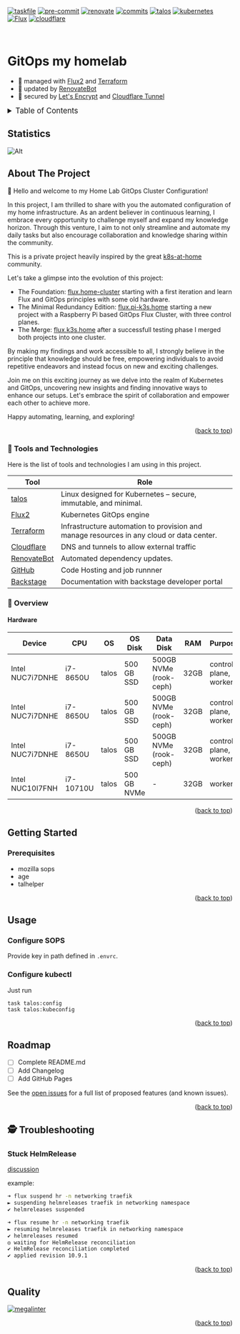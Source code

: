 <!-- markdownlint-disable MD041 -->
<!-- markdownlint-disable MD033 -->
<!-- markdownlint-disable MD051 -->

<!-- PROJECT SHIELDS -->
<!--
*** I'm using markdown "reference style" links for readability.
*** Reference links are enclosed in brackets [ ] instead of parentheses ( ).
*** See the bottom of this document for the declaration of the reference variables
*** for contributors-url, forks-url, etc. This is an optional, concise syntax you may use.
*** https://www.markdownguide.org/basic-syntax/#reference-style-links
-->

[![taskfile][taskfile-shield]][taskfile-url]
[![pre-commit][pre-commit-shield]][pre-commit-url]
[![renovate][renovate-shield]][renovate-dashboard-url]
[![commits][commits-shield]][commits-url]
[![talos][talos-shield]][talos-url]
[![kubernetes][kubernetes-shield]][kubernetes-url]
[![Flux][flux-shield]][flux-url]
[![cloudflare][cloudflare-shield]][cloudflare-url]

<!-- PROJECT LOGO -->
<!--<br />
<div align="center">
  <img src="https://cncf-branding.netlify.app/img/projects/flux/horizontal/color/flux-horizontal-color.svg" alt="Logo" width="200" heigh="103">
</div>-->
<br />

# GitOps my homelab

- 💼 managed with [Flux2][flux-url] and [Terraform][terraform-url]
- 🤖 updated by [RenovateBot][renovate-url]
- 🔐 secured by [Let's Encrypt][letsencrypt-url] and [Cloudflare Tunnel][cloudflared-url]

<details>
  <summary style="font-size:1.2em;">Table of Contents</summary>
<!-- START doctoc generated TOC please keep comment here to allow auto update -->
<!-- DON'T EDIT THIS SECTION, INSTEAD RE-RUN doctoc TO UPDATE -->

- [Statistics](#statistics)
- [About The Project](#about-the-project)
  - [🧰 Tools and Technologies](#%F0%9F%A7%B0-tools-and-technologies)
  - [📖 Overview](#-overview)
- [Getting Started](#getting-started)
  - [Prerequisites](#prerequisites)
- [Usage](#usage)
  - [Configure SOPS](#configure-sops)
  - [Configure kubectl](#configure-kubectl)
- [Roadmap](#roadmap)
- [🕵️ Troubleshooting](#%EF%B8%8F-troubleshooting)
  - [Stuck HelmRelease](#stuck-helmrelease)
- [Quality](#quality)

<!-- END doctoc generated TOC please keep comment here to allow auto update -->
</details>

<!-- ABOUT THE PROJECT -->

## Statistics

![Alt](https://repobeats.axiom.co/api/embed/bcccc4d3f022bf36870bd9bcc2397eecaea695c7.svg "Repobeats analytics image")

## About The Project

👋 Hello and welcome to my Home Lab GitOps Cluster Configuration!

In this project, I am thrilled to share with you the automated configuration of my home infrastructure. As an ardent believer in continuous learning, I embrace every opportunity to challenge myself and expand my knowledge horizon.
Through this venture, I aim to not only streamline and automate my daily tasks but also encourage collaboration and knowledge sharing within the community.

This is a private project heavily inspired by the great [k8s-at-home][k8s-at-home-url] community.

Let's take a glimpse into the evolution of this project:

- The Foundation: [flux.home-cluster][flux-home-cluster-url] starting with a first iteration and learn Flux and GitOps principles with some old hardware.
- The Minimal Redundancy Edition: [flux.pi-k3s.home][flux-pi-k3s-home-url] starting a new project with a Raspberry Pi based GitOps Flux Cluster, with three control planes.
- The Merge: [flux.k3s.home][flux-k3s-home-url] after a successfull testing phase I merged both projects into one cluster.

By making my findings and work accessible to all, I strongly believe in the principle that knowledge should be free, empowering individuals to avoid repetitive endeavors and instead focus on new and exciting challenges.

Join me on this exciting journey as we delve into the realm of Kubernetes and GitOps, uncovering new insights and finding innovative ways to enhance our setups. Let's embrace the spirit of collaboration and empower each other to achieve more.

Happy automating, learning, and exploring!

<p align="right">(<a href="#top">back to top</a>)</p>

### 🧰 Tools and Technologies

Here is the list of tools and technologies I am using in this project.

| Tool                              | Role                                                                                     |
| --------------------------------- | ---------------------------------------------------------------------------------------- |
| [talos][talos-url]                | Linux designed for Kubernetes – secure, immutable, and minimal.                          |
| [Flux2][flux-url]                 | Kubernetes GitOps engine                                                                 |
| [Terraform][terraform-url]        | Infrastructure automation to provision and manage resources in any cloud or data center. |
| [Cloudflare][cloudflare-homepage] | DNS and tunnels to allow external traffic                                                |
| [RenovateBot][renovate-url]       | Automated dependency updates.                                                            |
| [GitHub][github-url]              | Code Hosting and job runnner                                                             |
| [Backstage][backstage-url]        | Documentation with backstage developer portal                                            |

### 📖 Overview

#### Hardware

| Device           | CPU       | OS    | OS Disk     | Data Disk              | RAM  | Purpose               |
| ---------------- | --------- | ----- | ----------- | ---------------------- | ---- | --------------------- |
| Intel NUC7i7DNHE | i7-8650U  | talos | 500 GB SSD  | 500GB NVMe (rook-ceph) | 32GB | control-plane, worker |
| Intel NUC7i7DNHE | i7-8650U  | talos | 500 GB SSD  | 500GB NVMe (rook-ceph) | 32GB | control-plane, worker |
| Intel NUC7i7DNHE | i7-8650U  | talos | 500 GB SSD  | 500GB NVMe (rook-ceph) | 32GB | control-plane, worker |
| Intel NUC10I7FNH | i7-10710U | talos | 500 GB NVMe | -                      | 32GB | worker                |

<p align="right">(<a href="#top">back to top</a>)</p>

<!-- GETTING STARTED -->

## Getting Started

### Prerequisites

- mozilla sops
- age
- talhelper

<p align="right">(<a href="#top">back to top</a>)</p>

<!-- USAGE EXAMPLES -->

## Usage

### Configure SOPS

Provide key in path defined in `.envrc`.

### Configure kubectl

Just run

```shell
task talos:config
task talos:kubeconfig
```

<p align="right">(<a href="#top">back to top</a>)</p>

<!-- ROADMAP -->

## Roadmap

- [ ] Complete README.md
- [ ] Add Changelog
- [ ] Add GitHub Pages

See the [open issues][github-issues] for a full list of proposed features (and known issues).

<p align="right">(<a href="#top">back to top</a>)</p>

<!-- TROUBLESHOOTING -->

## 🕵️ Troubleshooting

### Stuck HelmRelease

[discussion](https://github.com/fluxcd/flux2/issues/1878)

example:

```bash
➜ flux suspend hr -n networking traefik
► suspending helmreleases traefik in networking namespace
✔ helmreleases suspended
```

```bash
➜ flux resume hr -n networking traefik
► resuming helmreleases traefik in networking namespace
✔ helmreleases resumed
◎ waiting for HelmRelease reconciliation
✔ HelmRelease reconciliation completed
✔ applied revision 10.9.1
```

<p align="right">(<a href="#top">back to top</a>)</p>

## Quality

[![megalinter][megalinter-badge]][megalinter-url]

<p align="right">(<a href="#top">back to top</a>)</p>

<!-- MARKDOWN LINKS & IMAGES -->
<!-- https://www.markdownguide.org/basic-syntax/#reference-style-links -->

<!-- Links -->

[backstage-url]: https://backstage.spotify.com/
[cloudflare-homepage]: https://www.cloudflare.com/
[flux-home-cluster-url]: https://github.com/tyriis/flux.home-cluster
[flux-k3s-home-url]: https://github.com/tyriis/flux.k3s.home
[flux-pi-k3s-home-url]: https://github.com/tyriis/flux.pi-k3s.home
[flux-url]: https://fluxcd.io/
[github-url]: https://github.com
[github-issues]: https://github.com/tyriis/home-ops/issues
[k8s-at-home-url]: https://k8s-at-home.com/
[letsencrypt-url]: https://letsencrypt.org/
[renovate-dashboard-url]: https://app.renovatebot.com/dashboard#github/tyriis/home-ops
[megalinter-badge]: https://github.com/tyriis/home-ops/workflows/MegaLinter/badge.svg?branch=main
[megalinter-url]: https://github.com/tyriis/home-ops/actions/workflows/mega-linter.yaml?query=branch%3Amain

<!-- Badges -->

[taskfile-shield]: https://img.shields.io/badge/Taskfile-Enabled-brightgreen?style=for-the-badge&logo=task
[taskfile-url]: https://taskfile.dev/
[pre-commit-shield]: https://img.shields.io/badge/pre--commit-enabled-brightgreen?style=for-the-badge&logo=pre-commit
[pre-commit-url]: https://github.com/pre-commit/pre-commit
[renovate-shield]: https://img.shields.io/badge/renovate-enabled-brightgreen?style=for-the-badge&logo=renovatebot
[renovate-url]: https://www.whitesourcesoftware.com/free-developer-tools/renovate/
[commits-shield]: https://img.shields.io/github/last-commit/tyriis/home-ops?style=for-the-badge&logo=github
[commits-url]: https://github.com/tyriis/home-ops/commits/main
[talos-shield]: https://img.shields.io/badge/dynamic/json?url=https%3A%2F%2Fkromgo.techtales.io%2Fquery%3Fformat%3Dendpoint%26metric%3Dtalos_version&query=%24.message&style=for-the-badge&logo=talos&label=talos&color=%23ff7300&cacheSeconds=600
[talos-url]: https://www.talos.dev/
[kubernetes-shield]: https://img.shields.io/badge/dynamic/json?url=https%3A%2F%2Fkromgo.techtales.io%2Fquery%3Fformat%3Dendpoint%26metric%3Dkubernetes_version&query=%24.message&style=for-the-badge&logo=kubernetes&label=kubernetes&color=%23326CE5&cacheSeconds=600
[kubernetes-url]: https://kubernetes.io/releases/
[terraform-url]: https://github.com/hashicorp/terraform/releases
[cloudflare-shield]: https://img.shields.io/badge/cloudflare-dns-F38020?style=for-the-badge&logo=cloudflare
[cloudflare-url]: https://dash.cloudflare.com/
[cloudflared-url]: https://developers.cloudflare.com/cloudflare-one/connections/connect-networks/
[flux-shield]: https://img.shields.io/endpoint?url=https%3A%2F%2Fkromgo.techtales.io%2Fflux_version&style=for-the-badge&logo=flux&logoColor=326CE5&color=326CE5&label=flux&cacheSeconds=600
